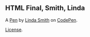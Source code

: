 HTML Final, Smith, Linda
------------------------


A [Pen](https://codepen.io/LindaSmith1/pen/GrWpKm) by [Linda Smith](http://codepen.io/LindaSmith1) on [CodePen](http://codepen.io/).

[License](https://codepen.io/LindaSmith1/pen/GrWpKm/license).